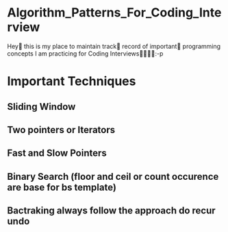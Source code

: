 # Algorithm_Patterns_For_Coding_Interview
Hey🤟 this is my place to maintain track🧾 record of important🙅‍ programming concepts I am practicing for Coding Interviews👩‍💻👨‍💻:-p
# Important Techniques
## Sliding Window
## Two pointers or Iterators
## Fast and Slow Pointers
## Binary Search (floor and ceil or count occurence are base for bs template)
## Bactraking always follow the approach do recur undo
